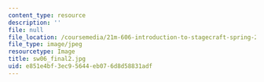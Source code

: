 ```yaml
---
content_type: resource
description: ''
file: null
file_location: /coursemedia/21m-606-introduction-to-stagecraft-spring-2009/e851e4bf3ec95644eb076d8d58831adf_sw06_final2.jpg
file_type: image/jpeg
resourcetype: Image
title: sw06_final2.jpg
uid: e851e4bf-3ec9-5644-eb07-6d8d58831adf
---
```

